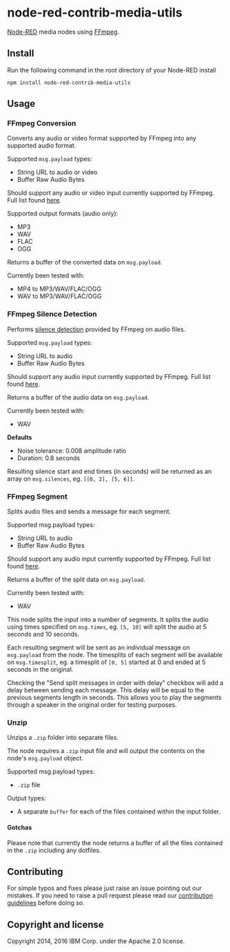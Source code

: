 node-red-contrib-media-utils
=====================

<a href="http://nodered.org" target="_new">Node-RED</a> media nodes using <a href="http://ffmpeg.org/">FFmpeg</a>.

Install
-------

Run the following command in the root directory of your Node-RED install

    npm install node-red-contrib-media-utils

Usage
-----

### FFmpeg Conversion

Converts any audio or video format supported by FFmpeg into any supported audio format.

Supported `msg.payload` types:

* String URL to audio or video
* Buffer Raw Audio Bytes

Should support any audio or video input currently supported by FFmpeg. Full list found <a href="https://ffmpeg.org/general.html#File-Formats">here</a>.

Supported output formats (audio only):

* MP3
* WAV
* FLAC
* OGG

Returns a buffer of the converted data on `msg.payload`.

Currently been tested with:

* MP4 to MP3/WAV/FLAC/OGG
* WAV to MP3/WAV/FLAC/OGG

### FFmpeg Silence Detection

Performs <a href="https://ffmpeg.org/ffmpeg-filters.html#silencedetect">silence detection</a> provided by FFmpeg on audio files.

Supported `msg.payload` types:

* String URL to audio
* Buffer Raw Audio Bytes

Should support any audio input currently supported by FFmpeg. Full list found <a href="https://ffmpeg.org/general.html#File-Formats">here</a>.

Returns a buffer of the audio data on `msg.payload`.

Currently been tested with:

* WAV

**Defaults**
* Noise tolerance: 0.008 amplitude ratio
* Duration: 0.8 seconds

Resulting silence start and end times (in seconds) will be returned as an array on `msg.silences`, eg. `[[0, 2], [5, 6]]`.

### FFmpeg Segment

Splits audio files and sends a message for each segment.

Supported msg.payload types:

* String URL to audio
* Buffer Raw Audio Bytes

Should support any audio input currently supported by FFmpeg. Full list found <a href="https://ffmpeg.org/general.html#File-Formats">here</a>.

Returns a buffer of the split data on `msg.payload`.

Currently been tested with:

* WAV

This node splits the input into a number of segments. It splits the audio using times specified on `msg.times`, eg. `[5, 10]` will split the audio at 5 seconds and 10 seconds.

Each resulting segment will be sent as an individual message on `msg.payload` from the node. The timesplits of each segment will be available on `msg.timesplit`, eg. a timesplit of `[0, 5]` started at 0 and ended at 5 seconds in the original.

Checking the "Send split messages in order with delay" checkbox will add a delay between sending each message. This delay will be equal to the previous segments length in seconds. This allows you to play the segments through a speaker in the original order for testing purposes.

### Unzip

Unzips a `.zip` folder into separate files. 

The node requires a `.zip` input file and will output the contents on the node's `msg.payload` object. 

Supported msg.payload types:

* `.zip` file

Output types: 

* A separate `buffer` for each of the files contained within the input folder. 


#### Gotchas

Please note that currently the node returns a buffer of all the files contained in the `.zip` including any dotfiles. 



## Contributing

For simple typos and fixes please just raise an issue pointing out our mistakes. If you need to raise a pull request please read our [contribution guidelines](https://github.com/ibm-early-programs/node-red-contrib-media-utils/blob/master/CONTRIBUTING.md) before doing so.

## Copyright and license

Copyright 2014, 2016 IBM Corp. under the Apache 2.0 license.
